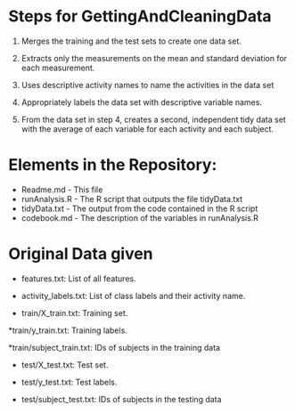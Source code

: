 # Steps for GettingAndCleaningData

1) Merges the training and the test sets to create one data set.

2) Extracts only the measurements on the mean and standard deviation for each measurement.

3) Uses descriptive activity names to name the activities in the data set

4) Appropriately labels the data set with descriptive variable names.

5) From the data set in step 4, creates a second, independent tidy data set with the average of each variable for each activity and each subject.


# Elements in the Repository:

* Readme.md - This file
* runAnalysis.R - The R script that outputs the file tidyData.txt
* tidyData.txt - The output from the code contained in the R script
* codebook.md - The description of the variables in runAnalysis.R

# Original Data given
* features.txt: List of all features.

* activity_labels.txt: List of class labels and their activity name.

* train/X_train.txt: Training set.

*train/y_train.txt: Training labels.

*train/subject_train.txt: IDs of subjects in the training data

* test/X_test.txt: Test set.

* test/y_test.txt: Test labels.

* test/subject_test.txt: IDs of subjects in the testing data
